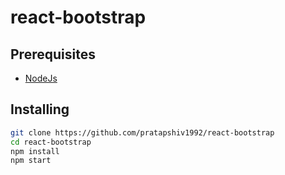 # react-bootstrap

## Prerequisites
* [NodeJs](https://nodejs.org/en/download/)

## Installing

```bash
git clone https://github.com/pratapshiv1992/react-bootstrap
cd react-bootstrap
npm install
npm start
```